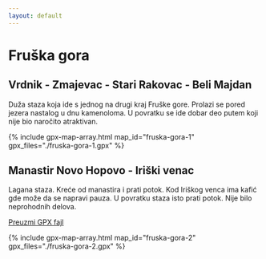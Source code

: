```yaml
---
layout: default
---
```


# Fruška gora

## Vrdnik - Zmajevac - Stari Rakovac - Beli Majdan

Duža staza koja ide s jednog na drugi kraj Fruške gore. Prolazi se pored jezera nastalog u dnu kamenoloma. U povratku se ide dobar deo putem koji nije bio naročito atraktivan.

{% include gpx-map-array.html map_id="fruska-gora-1" gpx_files="./fruska-gora-1.gpx" %}

## Manastir Novo Hopovo - Iriški venac

Lagana staza. Kreće od manastira i prati potok. Kod Iriškog venca ima kafić gde može da se napravi pauza. U povratku staza isto prati potok. Nije bilo neprohodnih delova.

[Preuzmi GPX fajl](./fruska-gora-2.gpx)

{% include gpx-map-array.html map_id="fruska-gora-2" gpx_files="./fruska-gora-2.gpx" %}